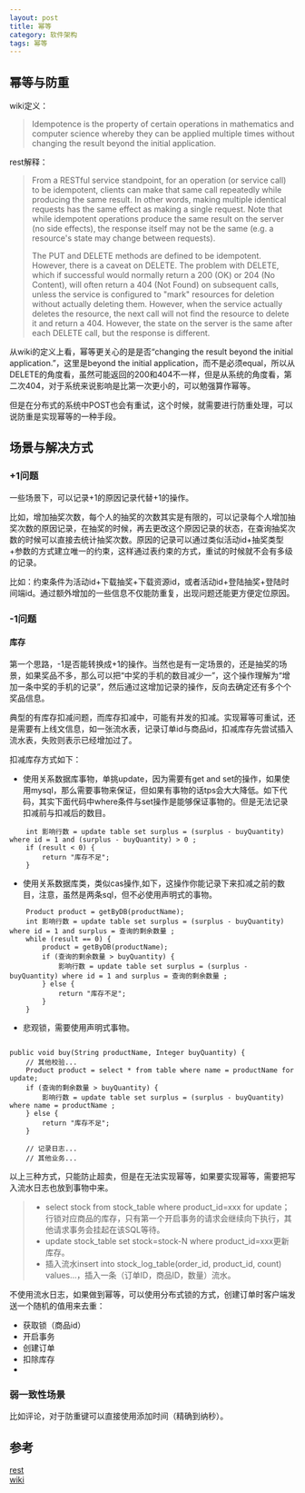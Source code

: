 ```yaml
---
layout: post
title: 幂等
category: 软件架构
tags: 幂等
---
```


## 幂等与防重

wiki定义：

> Idempotence is the property of certain operations in mathematics and computer science whereby they can be applied multiple times without changing the result beyond the initial application.

rest解释：

> From a RESTful service standpoint, for an operation (or service call) to be idempotent, clients can make that same call repeatedly while producing the same result. In other words, making multiple identical requests has the same effect as making a single request. Note that while idempotent operations produce the same result on the server (no side effects), the response itself may not be the same (e.g. a resource's state may change between requests).
> 
> The PUT and DELETE methods are defined to be idempotent. However, there is a caveat on DELETE. The problem with DELETE, which if successful would normally return a 200 (OK) or 204 (No Content), will often return a 404 (Not Found) on subsequent calls, unless the service is configured to "mark" resources for deletion without actually deleting them. However, when the service actually deletes the resource, the next call will not find the resource to delete it and return a 404. However, the state on the server is the same after each DELETE call, but the response is different.

从wiki的定义上看，幂等更关心的是是否“changing the result beyond the initial application.”，这里是beyond the initial application，而不是必须equal，所以从DELETE的角度看，虽然可能返回的200和404不一样，但是从系统的角度看，第二次404，对于系统来说影响是比第一次更小的，可以勉强算作幂等。

但是在分布式的系统中POST也会有重试，这个时候，就需要进行防重处理，可以说防重是实现幂等的一种手段。

## 场景与解决方式
### +1问题
一些场景下，可以记录+1的原因记录代替+1的操作。

比如，增加抽奖次数，每个人的抽奖的次数其实是有限的，可以记录每个人增加抽奖次数的原因记录，在抽奖的时候，再去更改这个原因记录的状态，在查询抽奖次数的时候可以直接去统计抽奖次数。原因的记录可以通过类似活动id+抽奖类型+参数的方式建立唯一的约束，这样通过表约束的方式，重试的时候就不会有多级的记录。

比如：约束条件为活动id+下载抽奖+下载资源id，或者活动id+登陆抽奖+登陆时间端id。通过额外增加的一些信息不仅能防重复，出现问题还能更方便定位原因。

### -1问题
#### 库存
第一个思路，-1是否能转换成+1的操作。当然也是有一定场景的，还是抽奖的场景，如果奖品不多，那么可以把“中奖的手机的数目减少一”，这个操作理解为“增加一条中奖的手机的记录”，然后通过这增加记录的操作，反向去确定还有多个个奖品信息。

典型的有库存扣减问题，而库存扣减中，可能有并发的扣减。实现幂等可重试，还是需要有上线文信息，如一张流水表，记录订单id与商品id，扣减库存先尝试插入流水表，失败则表示已经增加过了。

扣减库存方式如下：

- 使用关系数据库事物，单挑update，因为需要有get and set的操作，如果使用mysql，那么需要事物来保证，但如果有事物的话tps会大大降低。如下代码，其实下面代码中where条件与set操作是能够保证事物的。但是无法记录扣减前与扣减后的数目。
```
	int 影响行数 = update table set surplus = (surplus - buyQuantity) where id = 1 and (surplus - buyQuantity) > 0 ;
	if (result < 0) {
		return "库存不足";
	}
```

- 使用关系数据库类，类似cas操作,如下，这操作你能记录下来扣减之前的数目，注意，虽然是两条sql，但不必使用声明式的事物。
```
	Product product = getByDB(productName);
	int 影响行数 = update table set surplus = (surplus - buyQuantity) where id = 1 and surplus = 查询的剩余数量 ;
	while (result == 0) {
		product = getByDB(productName);
		if (查询的剩余数量 > buyQuantity) {
			影响行数 = update table set surplus = (surplus - buyQuantity) where id = 1 and surplus = 查询的剩余数量 ;
		} else {
			return "库存不足";
		}
	}

```

- 悲观锁，需要使用声明式事物。
```

public void buy(String productName, Integer buyQuantity) {
	// 其他校验...
	Product product = select * from table where name = productName for update;
	if (查询的剩余数量 > buyQuantity) {
		影响行数 = update table set surplus = (surplus - buyQuantity) where name = productName ;
	} else {
		return "库存不足";
	}
	
	// 记录日志...
	// 其他业务...
```

以上三种方式，只能防止超卖，但是在无法实现幂等，如果要实现幂等，需要把写入流水日志也放到事物中来。
> - select stock from stock_table where product_id=xxx for update；行锁对应商品的库存，只有第一个开启事务的请求会继续向下执行，其他请求事务会挂起在该SQL等待。
> - update stock_table set stock=stock-N where product_id=xxx更新库存。
> - 插入流水insert into stock_log_table(order_id, product_id, count) values…，插入一条（订单ID，商品ID，数量）流水。

不使用流水日志，如果做到幂等，可以使用分布式锁的方式，创建订单时客户端发送一个随机的值用来去重：
- 获取锁（商品id）
- 开启事务
- 创建订单
- 扣除库存
- 
### 弱一致性场景
比如评论，对于防重键可以直接使用添加时间（精确到纳秒）。

## 参考
[rest](https://www.restapitutorial.com/lessons/idempotency.html)  
[wiki](https://en.wikipedia.org/wiki/Idempotence)
